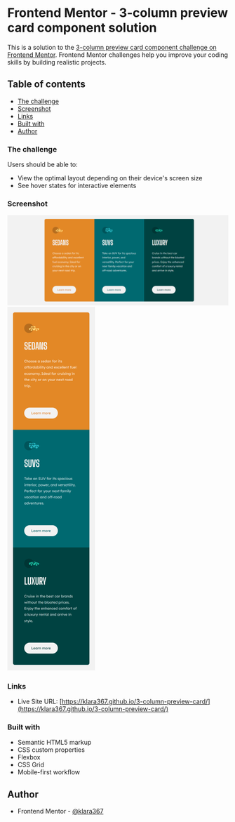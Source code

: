 # Frontend Mentor - 3-column preview card component solution

This is a solution to the [3-column preview card component challenge on Frontend Mentor](https://www.frontendmentor.io/challenges/3column-preview-card-component-pH92eAR2-). Frontend Mentor challenges help you improve your coding skills by building realistic projects. 

## Table of contents

  - [The challenge](#the-challenge)
  - [Screenshot](#screenshot)
  - [Links](#links)
  - [Built with](#built-with)
  - [Author](#author)


### The challenge

Users should be able to:

- View the optimal layout depending on their device's screen size
- See hover states for interactive elements

### Screenshot

![](./design-screenshot/desktop-design.png)
![](./design-screenshot/mobile-design.png)

### Links

- Live Site URL: [https://klara367.github.io/3-column-preview-card/](https://klara367.github.io/3-column-preview-card/)

### Built with

- Semantic HTML5 markup
- CSS custom properties
- Flexbox
- CSS Grid
- Mobile-first workflow

## Author

- Frontend Mentor - [@klara367](https://www.frontendmentor.io/profile/klara367)